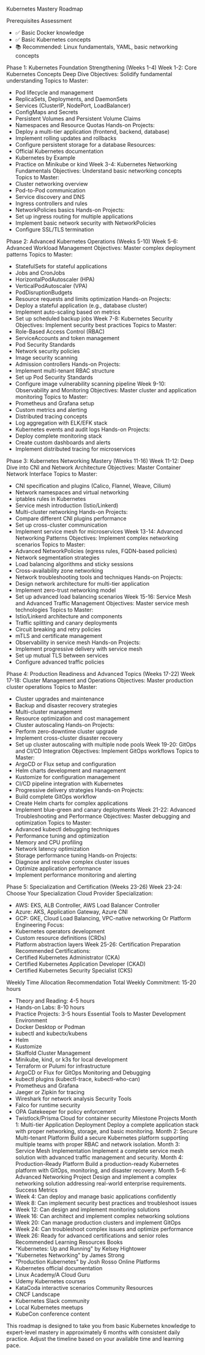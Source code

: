 Kubernetes Mastery Roadmap

Prerequisites Assessment
* ✅ Basic Docker knowledge
* ✅ Basic Kubernetes concepts
* 📚 Recommended: Linux fundamentals, YAML, basic networking concepts

Phase 1: Kubernetes Foundation Strengthening (Weeks 1-4)
Week 1-2: Core Kubernetes Concepts Deep Dive
Objectives: Solidify fundamental understanding
Topics to Master:
* Pod lifecycle and management
* ReplicaSets, Deployments, and DaemonSets
* Services (ClusterIP, NodePort, LoadBalancer)
* ConfigMaps and Secrets
* Persistent Volumes and Persistent Volume Claims
* Namespaces and Resource Quotas
Hands-on Projects:
* Deploy a multi-tier application (frontend, backend, database)
* Implement rolling updates and rollbacks
* Configure persistent storage for a database
Resources:
* Official Kubernetes documentation
* Kubernetes by Example
* Practice on Minikube or kind
Week 3-4: Kubernetes Networking Fundamentals
Objectives: Understand basic networking concepts
Topics to Master:
* Cluster networking overview
* Pod-to-Pod communication
* Service discovery and DNS
* Ingress controllers and rules
* NetworkPolicies basics
Hands-on Projects:
* Set up ingress routing for multiple applications
* Implement basic network security with NetworkPolicies
* Configure SSL/TLS termination

Phase 2: Advanced Kubernetes Operations (Weeks 5-10)
Week 5-6: Advanced Workload Management
Objectives: Master complex deployment patterns
Topics to Master:
* StatefulSets for stateful applications
* Jobs and CronJobs
* HorizontalPodAutoscaler (HPA)
* VerticalPodAutoscaler (VPA)
* PodDisruptionBudgets
* Resource requests and limits optimization
Hands-on Projects:
* Deploy a stateful application (e.g., database cluster)
* Implement auto-scaling based on metrics
* Set up scheduled backup jobs
Week 7-8: Kubernetes Security
Objectives: Implement security best practices
Topics to Master:
* Role-Based Access Control (RBAC)
* ServiceAccounts and token management
* Pod Security Standards
* Network security policies
* Image security scanning
* Admission controllers
Hands-on Projects:
* Implement multi-tenant RBAC structure
* Set up Pod Security Standards
* Configure image vulnerability scanning pipeline
Week 9-10: Observability and Monitoring
Objectives: Master cluster and application monitoring
Topics to Master:
* Prometheus and Grafana setup
* Custom metrics and alerting
* Distributed tracing concepts
* Log aggregation with ELK/EFK stack
* Kubernetes events and audit logs
Hands-on Projects:
* Deploy complete monitoring stack
* Create custom dashboards and alerts
* Implement distributed tracing for microservices

Phase 3: Kubernetes Networking Mastery (Weeks 11-16)
Week 11-12: Deep Dive into CNI and Network Architecture
Objectives: Master Container Network Interface
Topics to Master:
* CNI specification and plugins (Calico, Flannel, Weave, Cilium)
* Network namespaces and virtual networking
* iptables rules in Kubernetes
* Service mesh introduction (Istio/Linkerd)
* Multi-cluster networking
Hands-on Projects:
* Compare different CNI plugins performance
* Set up cross-cluster communication
* Implement service mesh for microservices
Week 13-14: Advanced Networking Patterns
Objectives: Implement complex networking scenarios
Topics to Master:
* Advanced NetworkPolicies (egress rules, FQDN-based policies)
* Network segmentation strategies
* Load balancing algorithms and sticky sessions
* Cross-availability zone networking
* Network troubleshooting tools and techniques
Hands-on Projects:
* Design network architecture for multi-tier application
* Implement zero-trust networking model
* Set up advanced load balancing scenarios
Week 15-16: Service Mesh and Advanced Traffic Management
Objectives: Master service mesh technologies
Topics to Master:
* Istio/Linkerd architecture and components
* Traffic splitting and canary deployments
* Circuit breaking and retry policies
* mTLS and certificate management
* Observability in service mesh
Hands-on Projects:
* Implement progressive delivery with service mesh
* Set up mutual TLS between services
* Configure advanced traffic policies

Phase 4: Production Readiness and Advanced Topics (Weeks 17-22)
Week 17-18: Cluster Management and Operations
Objectives: Master production cluster operations
Topics to Master:
* Cluster upgrades and maintenance
* Backup and disaster recovery strategies
* Multi-cluster management
* Resource optimization and cost management
* Cluster autoscaling
Hands-on Projects:
* Perform zero-downtime cluster upgrade
* Implement cross-cluster disaster recovery
* Set up cluster autoscaling with multiple node pools
Week 19-20: GitOps and CI/CD Integration
Objectives: Implement GitOps workflows
Topics to Master:
* ArgoCD or Flux setup and configuration
* Helm charts development and management
* Kustomize for configuration management
* CI/CD pipeline integration with Kubernetes
* Progressive delivery strategies
Hands-on Projects:
* Build complete GitOps workflow
* Create Helm charts for complex applications
* Implement blue-green and canary deployments
Week 21-22: Advanced Troubleshooting and Performance
Objectives: Master debugging and optimization
Topics to Master:
* Advanced kubectl debugging techniques
* Performance tuning and optimization
* Memory and CPU profiling
* Network latency optimization
* Storage performance tuning
Hands-on Projects:
* Diagnose and resolve complex cluster issues
* Optimize application performance
* Implement performance monitoring and alerting

Phase 5: Specialization and Certification (Weeks 23-26)
Week 23-24: Choose Your Specialization
Cloud Provider Specialization:
* AWS: EKS, ALB Controller, AWS Load Balancer Controller
* Azure: AKS, Application Gateway, Azure CNI
* GCP: GKE, Cloud Load Balancing, VPC-native networking
Or Platform Engineering Focus:
* Kubernetes operators development
* Custom resource definitions (CRDs)
* Platform abstraction layers
Week 25-26: Certification Preparation
Recommended Certifications:
* Certified Kubernetes Administrator (CKA)
* Certified Kubernetes Application Developer (CKAD)
* Certified Kubernetes Security Specialist (CKS)

Weekly Time Allocation Recommendation
Total Weekly Commitment: 15-20 hours
* Theory and Reading: 4-5 hours
* Hands-on Labs: 8-10 hours
* Practice Projects: 3-5 hours
Essential Tools to Master
Development Environment
* Docker Desktop or Podman
* kubectl and kubectx/kubens
* Helm
* Kustomize
* Skaffold
Cluster Management
* Minikube, kind, or k3s for local development
* Terraform or Pulumi for infrastructure
* ArgoCD or Flux for GitOps
Monitoring and Debugging
* kubectl plugins (kubectl-trace, kubectl-who-can)
* Prometheus and Grafana
* Jaeger or Zipkin for tracing
* Wireshark for network analysis
Security Tools
* Falco for runtime security
* OPA Gatekeeper for policy enforcement
* Twistlock/Prisma Cloud for container security
Milestone Projects
Month 1: Multi-tier Application Deployment
Deploy a complete application stack with proper networking, storage, and basic monitoring.
Month 2: Secure Multi-tenant Platform
Build a secure Kubernetes platform supporting multiple teams with proper RBAC and network isolation.
Month 3: Service Mesh Implementation
Implement a complete service mesh solution with advanced traffic management and security.
Month 4: Production-Ready Platform
Build a production-ready Kubernetes platform with GitOps, monitoring, and disaster recovery.
Month 5-6: Advanced Networking Project
Design and implement a complex networking solution addressing real-world enterprise requirements.
Success Metrics
* Week 4: Can deploy and manage basic applications confidently
* Week 8: Can implement security best practices and troubleshoot issues
* Week 12: Can design and implement monitoring solutions
* Week 16: Can architect and implement complex networking solutions
* Week 20: Can manage production clusters and implement GitOps
* Week 24: Can troubleshoot complex issues and optimize performance
* Week 26: Ready for advanced certifications and senior roles
Recommended Learning Resources
Books
* "Kubernetes: Up and Running" by Kelsey Hightower
* "Kubernetes Networking" by James Strong
* "Production Kubernetes" by Josh Rosso
Online Platforms
* Kubernetes official documentation
* Linux Academy/A Cloud Guru
* Udemy Kubernetes courses
* KataCoda interactive scenarios
Community Resources
* CNCF Landscape
* Kubernetes Slack community
* Local Kubernetes meetups
* KubeCon conference content

This roadmap is designed to take you from basic Kubernetes knowledge to expert-level mastery in approximately 6 months with consistent daily practice. Adjust the timeline based on your available time and learning pace.
